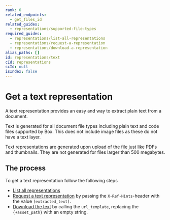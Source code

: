 ```yaml
---
rank: 6
related_endpoints:
  - get_files_id
related_guides:
  - representations/supported-file-types
required_guides:
  - representations/list-all-representations
  - representations/request-a-representation
  - representations/download-a-representation
alias_paths: []
id: representations/text
cId: representations
scId: null
isIndex: false
---
```


# Get a text representation

A text representation provides an easy and way to extract plain text
from a document.

Text is generated for all document file types including plain text and
code files supported by Box. This does not include image files as these
do not have a text layer.

Text representations are generated upon upload of the file just like PDFs
and thumbnails. They are not generated for files larger than 500
megabytes.

## The process

To get a text representation follow the following steps

- [List all representations](guide://representations/list-all-representations)
- [Request a text
  representation](guide://representations/request-a-representation)
  by passing the `X-Ref-Hints`-header with the value `[extracted_text]`.
- [Download the text](guide://representations/download-a-representation)
  by calling the `url_template`, replacing the `{+asset_path}` with an
  empty string.
